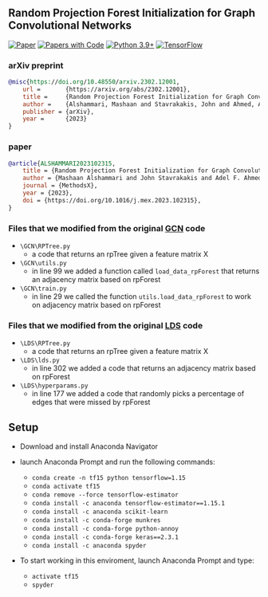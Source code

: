## Random Projection Forest Initialization for Graph Convolutional Networks

[![Paper](http://img.shields.io/badge/arXiv-2302.12001-b31b1b.svg)](https://arxiv.org/abs/2302.12001)
[![Papers with Code](http://img.shields.io/badge/PaperswithCode-2302.12001-21cbce.svg)](https://paperswithcode.com/paper/random-projection-forest-initialization-for)
[![Python 3.9+](https://img.shields.io/badge/python-3.9+-blue.svg)](https://www.python.org/downloads/release/python-390/)
[![TensorFlow](https://img.shields.io/badge/tensorflow-1.15-brightgreen.svg)]()

### arXiv preprint
```bibtex
@misc{https://doi.org/10.48550/arxiv.2302.12001,
	url =       {https://arxiv.org/abs/2302.12001},  	
  	title =     {Random Projection Forest Initialization for Graph Convolutional Networks},
	author =    {Alshammari, Mashaan and Stavrakakis, John and Ahmed, Adel F. and Takatsuka, Masahiro},
  	publisher = {arXiv},
  	year =      {2023}
}
```
### paper
```bibtex
@article{ALSHAMMARI2023102315,
	title = {Random Projection Forest Initialization for Graph Convolutional Networks},
	author = {Mashaan Alshammari and John Stavrakakis and Adel F. Ahmed and Masahiro Takatsuka}
	journal = {MethodsX},
	year = {2023},
	doi = {https://doi.org/10.1016/j.mex.2023.102315},	
}
```

### Files that we modified from the original [GCN](https://github.com/tkipf/gcn) code
- `\GCN\RPTree.py`
	- a code that returns an rpTree given a feature matrix X
- `\GCN\utils.py`
	- in line 99 we added a function called `load_data_rpForest` that returns an adjacency matrix based on rpForest
- `\GCN\train.py`
	- in line 29 we called the function `utils.load_data_rpForest` to work on adjacency matrix based on rpForest
	

### Files that we modified from the original [LDS](https://github.com/lucfra/LDS-GNN) code
- `\LDS\RPTree.py`
	- a code that returns an rpTree given a feature matrix X
- `\LDS\lds.py`
	- in line 302 we added a code that returns an adjacency matrix based on rpForest
- `\LDS\hyperparams.py`
	- in line 177 we added a code that randomly picks a percentage of edges that were missed by rpForest
	

## Setup

- Download and install Anaconda Navigator
- launch Anaconda Prompt and run the following commands:
	- `conda create -n tf15 python tensorflow=1.15`
	- `conda activate tf15`
	- `conda remove --force tensorflow-estimator`
	- `conda install -c anaconda tensorflow-estimator==1.15.1`
	- `conda install -c anaconda scikit-learn`
	- `conda install -c conda-forge munkres`
	- `conda install -c conda-forge python-annoy`
	- `conda install -c conda-forge keras==2.3.1`
	- `conda install -c anaconda spyder`

- To start working in this enviroment, launch Anaconda Prompt and type:
	- `activate tf15`
	- `spyder`
